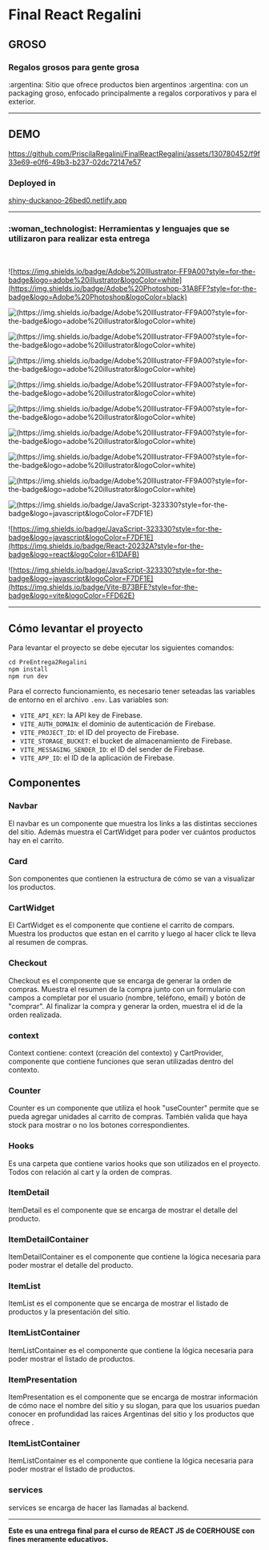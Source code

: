 
<h1> Final React Regalini</h1>

<h2> 	GROSO </h2>

<h3> Regalos grosos para gente grosa</h3>

<p> :argentina: Sitio que ofrece productos bien argentinos 	:argentina: con un packaging groso, enfocado principalmente a regalos corporativos y para el exterior. </p>

---------

## DEMO

https://github.com/PriscilaRegalini/FinalReactRegalini/assets/130780452/f9f33e69-e0f6-49b3-b237-02dc72147e57

<h3> Deployed in </h3>

[shiny-duckanoo-26bed0.netlify.app](https://shiny-duckanoo-26bed0.netlify.app/)

---------

<h3> :woman_technologist: Herramientas y lenguajes que se utilizaron para realizar esta entrega</h3><br>

![https://img.shields.io/badge/Adobe%20Illustrator-FF9A00?style=for-the-badge&logo=adobe%20illustrator&logoColor=white](https://img.shields.io/badge/Adobe%20Photoshop-31A8FF?style=for-the-badge&logo=Adobe%20Photoshop&logoColor=black)
 
![(https://img.shields.io/badge/Adobe%20Illustrator-FF9A00?style=for-the-badge&logo=adobe%20illustrator&logoColor=white)](https://img.shields.io/badge/Bootstrap-563D7C?style=for-the-badge&logo=bootstrap&logoColor=white)
 
![(https://img.shields.io/badge/Adobe%20Illustrator-FF9A00?style=for-the-badge&logo=adobe%20illustrator&logoColor=white)](https://img.shields.io/badge/Node.js-339933?style=for-the-badge&logo=nodedotjs&logoColor=white)
 
![(https://img.shields.io/badge/Adobe%20Illustrator-FF9A00?style=for-the-badge&logo=adobe%20illustrator&logoColor=white)](https://img.shields.io/badge/Sass-CC6699?style=for-the-badge&logo=sass&logoColor=white)

![(https://img.shields.io/badge/Adobe%20Illustrator-FF9A00?style=for-the-badge&logo=adobe%20illustrator&logoColor=white)](https://img.shields.io/badge/Visual_Studio_Code-0078D4?style=for-the-badge&logo=visual%20studio%20code&logoColor=white)

![(https://img.shields.io/badge/Adobe%20Illustrator-FF9A00?style=for-the-badge&logo=adobe%20illustrator&logoColor=white)](https://img.shields.io/badge/CSS3-1572B6?style=for-the-badge&logo=css3&logoColor=white)

![(https://img.shields.io/badge/Adobe%20Illustrator-FF9A00?style=for-the-badge&logo=adobe%20illustrator&logoColor=white)](https://img.shields.io/badge/HTML5-E34F26?style=for-the-badge&logo=html5&logoColor=white)

![(https://img.shields.io/badge/Adobe%20Illustrator-FF9A00?style=for-the-badge&logo=adobe%20illustrator&logoColor=white)](https://img.shields.io/badge/GitHub-100000?style=for-the-badge&logo=github&logoColor=white)

![(https://img.shields.io/badge/Adobe%20Illustrator-FF9A00?style=for-the-badge&logo=adobe%20illustrator&logoColor=white)](https://img.shields.io/badge/GIT-E44C30?style=for-the-badge&logo=git&logoColor=white)


![(https://img.shields.io/badge/JavaScript-323330?style=for-the-badge&logo=javascript&logoColor=F7DF1E)](https://img.shields.io/badge/JavaScript-323330?style=for-the-badge&logo=javascript&logoColor=F7DF1E)

![https://img.shields.io/badge/JavaScript-323330?style=for-the-badge&logo=javascript&logoColor=F7DF1E](https://img.shields.io/badge/React-20232A?style=for-the-badge&logo=react&logoColor=61DAFB)

![https://img.shields.io/badge/JavaScript-323330?style=for-the-badge&logo=javascript&logoColor=F7DF1E](https://img.shields.io/badge/Vite-B73BFE?style=for-the-badge&logo=vite&logoColor=FFD62E)

------------

## Cómo levantar el proyecto
Para levantar el proyecto se debe  ejecutar los siguientes comandos:

```
cd PreEntrega2Regalini
npm install
npm run dev

```

Para el correcto funcionamiento, es necesario tener seteadas las variables de entorno en el archivo `.env`. Las variables son:

- `VITE_API_KEY`: la API key de Firebase.
- `VITE_AUTH_DOMAIN`: el dominio de autenticación de Firebase.
- `VITE_PROJECT_ID`: el ID del proyecto de Firebase.
- `VITE_STORAGE_BUCKET`: el bucket de almacenamiento de Firebase.
- `VITE_MESSAGING_SENDER_ID`: el ID del sender de Firebase.
- `VITE_APP_ID`: el ID de la aplicación de Firebase.


## Componentes

### Navbar

El navbar es un componente que muestra los links a las distintas secciones del sitio. Además muestra el CartWidget para poder ver cuántos productos hay en el carrito.

### Card

Son componentes que contienen la estructura de cómo se van a visualizar los productos.

### CartWidget

El CartWidget es el componente que contiene el carrito de compars. Muestra los productos que estan en el carrito y luego al hacer click te lleva al resumen de compras.

### Checkout

Checkout es el componente que se encarga de generar la orden de compras. Muestra el resumen de la compra junto con un formulario con campos a completar por el usuario (nombre, teléfono, email) y botón de "comprar". Al finalizar la compra y generar la orden, muestra el id de la orden realizada. 

### context

Context contiene: context (creación del contexto) y CartProvider, componente que contiene funciones que seran utilizadas dentro del contexto.

### Counter

Counter es un componente que utiliza el hook "useCounter" permite que se pueda agregar unidades al carrito de compras. También valida que haya stock para mostrar o no los botones correspondientes.

### Hooks

Es una carpeta que contiene varios hooks que son utilizados en el proyecto. Todos con relación al cart y la orden de compras.

### ItemDetail

ItemDetail es el componente que se encarga de mostrar el detalle del producto.

### ItemDetailContainer

ItemDetailContainer es el componente que contiene la lógica necesaria para poder mostrar el detalle del producto. 

### ItemList

ItemList es el componente que se encarga de mostrar el listado de productos y la presentación del sitio.

### ItemListContainer

ItemListContainer es el componente que contiene la lógica necesaria para poder mostrar el listado de productos. 

### ItemPresentation

ItemPresentation es el componente que se encarga de mostrar información de cómo nace el nombre del sitio y su slogan, para que los usuarios puedan conocer en profundidad las raices Argentinas del sitio y los productos que ofrece . 

### ItemListContainer

ItemListContainer es el componente que contiene la lógica necesaria para poder mostrar el listado de productos. 

### services

services se encarga de hacer las llamadas al backend. 

---------

<p> <strong>Este es una entrega final para el curso de REACT JS de COERHOUSE con fines meramente educativos. </strong></p>
